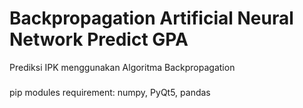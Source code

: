 # Backpropagation Artificial Neural Network Predict GPA
Prediksi IPK menggunakan Algoritma Backpropagation
###
pip modules requirement: numpy, PyQt5, pandas
